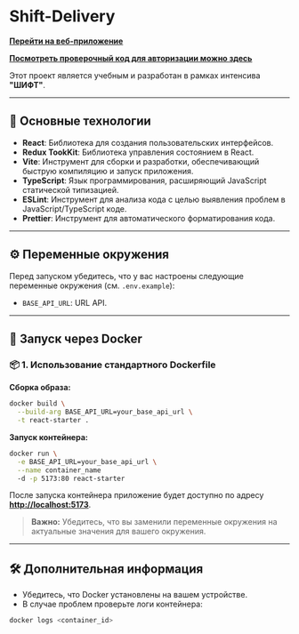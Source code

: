# Shift-Delivery

**[Перейти на веб-приложение](https://shift-delivery.igniz.ru/)**

**[Посмотреть проверочный код для авторизации можно здесь](https://shift-intensive.ru/api/otps)**

Этот проект является учебным и разработан в рамках интенсива **"ШИФТ"**.

---

## 🚀 **Основные технологии**

- **React**: Библиотека для создания пользовательских интерфейсов.
- **Redux TookKit**: Библиотека управления состоянием в React.
- **Vite**: Инструмент для сборки и разработки, обеспечивающий быструю компиляцию и запуск приложения.
- **TypeScript**: Язык программирования, расширяющий JavaScript статической типизацией.
- **ESLint**: Инструмент для анализа кода с целью выявления проблем в JavaScript/TypeScript коде.
- **Prettier**: Инструмент для автоматического форматирования кода.

---

## ⚙️ **Переменные окружения**

Перед запуском убедитесь, что у вас настроены следующие переменные окружения (см. `.env.example`):

- `BASE_API_URL`: URL API.

---

## 🐳 **Запуск через Docker**

### 📦 **1. Использование стандартного Dockerfile**

**Сборка образа:**

```bash
docker build \
  --build-arg BASE_API_URL=your_base_api_url \
  -t react-starter .
```

**Запуск контейнера:**

```bash
docker run \
  -e BASE_API_URL=your_base_api_url \
  --name container_name
  -d -p 5173:80 react-starter
```

После запуска контейнера приложение будет доступно по адресу **[http://localhost:5173](http://localhost:5173)**.

> **Важно:** Убедитесь, что вы заменили переменные окружения на актуальные значения для вашего окружения.

---

## 🛠️ **Дополнительная информация**

- Убедитесь, что Docker установлены на вашем устройстве.
- В случае проблем проверьте логи контейнера:

```bash
docker logs <container_id>
```

